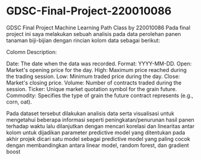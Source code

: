 # GDSC-Final-Project-220010086
GDSC Final Project Machine Learning Path Class by 220010086
Pada final project ini saya melakukan sebuah analisis pada data perolehan panen tanaman biji-bijian dengan rincian kolom data sebagai berikut:

Colomn Description:

Date: The date when the data was recorded. Format: YYYY-MM-DD.
Open: Market's opening price for the day.
High: Maximum price reached during the trading session.
Low: Minimum traded price during the day.
Close: Market's closing price.
Volume: Number of contracts traded during the session.
Ticker: Unique market quotation symbol for the grain future.
Commodity: Specifies the type of grain the future contract represents (e.g., corn, oat).

Pada dataset tersebut dilakukan analisis data serta visualisasi untuk mengetahui beberapa informasi seperti peningkatan/penurunan hasil panen terhadap waktu
lalu dilanjutkan dengan mencari korelasi dan linearitas antar kolom untuk dijadikan parameter predictive model yang ditentukan
pada akhir projek dicari satu model sebagai predictive model yang paling cocok dengan membandingkan antara linear model, random forest, dan gradient boost
